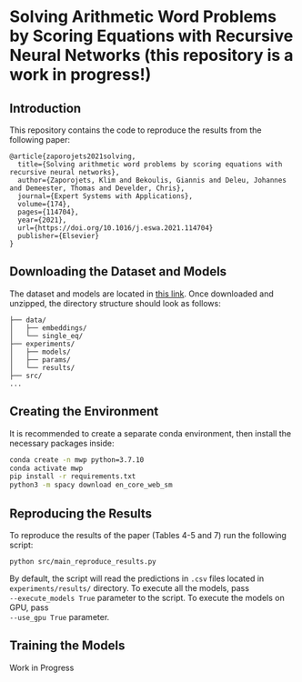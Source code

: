 # Solving Arithmetic Word Problems by Scoring Equations with Recursive Neural Networks (this repository is a work in progress!)

## Introduction 
This repository contains the code to reproduce the results from the following paper: 
```
@article{zaporojets2021solving,
  title={Solving arithmetic word problems by scoring equations with recursive neural networks},
  author={Zaporojets, Klim and Bekoulis, Giannis and Deleu, Johannes and Demeester, Thomas and Develder, Chris},
  journal={Expert Systems with Applications},
  volume={174},
  pages={114704},
  year={2021},
  url={https://doi.org/10.1016/j.eswa.2021.114704}
  publisher={Elsevier}
}
```

## Downloading the Dataset and Models
The dataset and models are located in [this link](https://cloud.ilabt.imec.be/index.php/s/3EpEHW5gEA38Ljo).
 Once downloaded and unzipped, the directory structure should look as follows:
```
├── data/
│   ├── embeddings/
│   └── single_eq/
├── experiments/
│   ├── models/
│   ├── params/
│   └── results/
├── src/
...
```
## Creating the Environment
It is recommended to create a separate conda environment, then install the necessary packages 
inside: 
```bash
conda create -n mwp python=3.7.10
conda activate mwp 
pip install -r requirements.txt
python3 -m spacy download en_core_web_sm

```

## Reproducing the Results
To reproduce the results of the paper (Tables 4-5 and 7) run the following script: 

```python src/main_reproduce_results.py```

By default, the script will read the predictions in ```.csv``` files located in 
```experiments/results/``` directory. To execute all the models, pass  
```--execute_models True``` parameter to the script. To execute the models on GPU, pass  
```--use_gpu True``` parameter. 

## Training the Models 
Work in Progress

